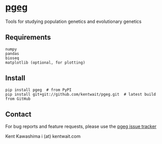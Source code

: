 # [pgeg](https://github.com/kentwait/pgeg)
Tools for studying population genetics and evolutionary genetics

## Requirements
    numpy
    pandas
    bioseq
    matplotlib (optional, for plotting)

## Install
```
pip install pgeg  # from PyPI
pip install git+git://github.com/kentwait/pgeg.git  # latest build from GitHub
```

## Contact
For bug reports and feature requests, please use the [pgeg issue tracker](https://github.com/kentwait/pgeg/issues)

Kent Kawashima
i (at) kentwait.com
